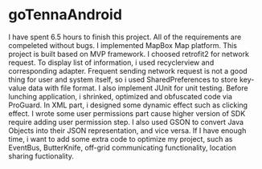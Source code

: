 # goTennaAndroid

I have spent 6.5 hours to finish this project. All of the requirements are compeleted without bugs. I implemented MapBox Map platform. This project is built based on MVP framework. I choosed retrofit2 for network request. To display list of information, i used recyclerview and corresponding adapter. Frequent sending network request is not a good thing for user and system itself, so i used SharedPreferences to store key-value data with file format. I also implement JUnit for unit testing. Before lunching application, i shrinked, optimized and obfuscated code via ProGuard. In XML part, i designed some dynamic effect such as clicking effect. I wrote some user permissions part cause higher version of SDK require adding user permission step. I also used GSON to convert Java Objects into their JSON representation, and vice versa. If I have enough time, i want to add some extra code to optimize my project, such as EventBus, ButterKnife, off-grid communicating functionality, location sharing fuctionality.
